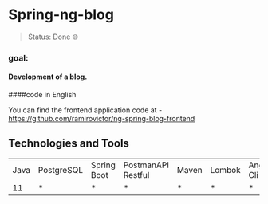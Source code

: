 <h1>Spring-ng-blog</h1>

> Status: Done 🌐

### goal:
#### Development of a blog.

####code in English

You can find the frontend application code at - https://github.com/ramirovictor/ng-spring-blog-frontend


## Technologies and Tools
<table>
  <tr> 
    <td>Java</td>
    <td>PostgreSQL</td>
    <td>Spring Boot</td>
    <td>PostmanAPI Restful</td>
    <td>Maven</td>
    <td>Lombok</td>
    <td>Angular Cli</td>
  </tr>
  <tr> 
    <td>11</td>
    <td>*</td>
    <td>*</td>
    <td>*</td>
    <td>*</td>
<td>*</td>
<td>*</td>
  </tr>
</table>

